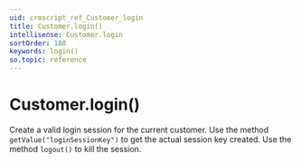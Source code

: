 ```yaml
---
uid: crmscript_ref_Customer_login
title: Customer.login()
intellisense: Customer.login
sortOrder: 188
keywords: login()
so.topic: reference
---
```


# Customer.login()

Create a valid login session for the current customer.
Use the method `getValue("loginSessionKey")` to get the actual session key created.
Use the method `logout()` to kill the session.

